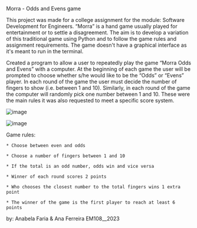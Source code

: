 Morra - Odds and Evens game


This project was made for a college assignment for the module: Software Development for Engineers.
“Morra” is a hand game usually played for entertainment or to settle a disagreement.
The aim is to develop a variation of this traditional game using Python and to follow the game rules and assignment requirements.
The game doesn't have a graphical interface as it's meant to run in the terminal.

Created a program to allow a user to repeatedly play the game “Morra Odds and
Evens” with a computer. At the beginning of each game the user will be prompted to
choose whether s/he would like to be the “Odds” or “Evens” player. In each round of
the game the user must decide the number of fingers to show (i.e. between 1 and 10).
Similarly, in each round of the game the computer will randomly pick one number
between 1 and 10. These were the main rules it was also requested to meet a specific score system.


![image](https://github.com/a-faria/Morra_Game/assets/122120022/549a5854-3d29-469e-a9fa-cda3e431ae02)

![image](https://github.com/a-faria/Morra_Game/assets/122120022/65d8ccbd-1d49-4584-8a50-c177a07911b8)

  
  Game rules: 
  
    * Choose between even and odds

    * Choose a number of fingers between 1 and 10

    * If the total is an odd number, odds win and vice versa

    * Winner of each round scores 2 points

    * Who chooses the closest number to the total fingers wins 1 extra point

    * The winner of the game is the first player to reach at least 6 points

                                                                          
 by: Anabela Faria & Ana Ferreira                       EM108__2023
